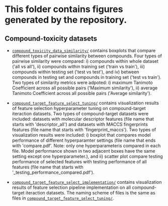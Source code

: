 # This folder contains figures generated by the repository.

## Compound-toxicity datasets

+ [`compound_toxicity_data_similarity/`](compound_toxicity_data_similarity/) contains boxplots that compare different types of pairwise similarity between compounds. Four types of pairwise similarity were compared: i) compounds within whole dataset ('all vs all'), ii) compounds within training set ('train vs train'), iii) compounds within testing set ('test vs test'), and iv) between compounds in testing set and compounds in training set ('test vs train'). Two types of similarity metrics were adpoted: i) maximum Tanimoto Coefficient across all possible pairs ('Maximum similarity'), ii) average Tanimoto Coefficient across all possible pairs ('Average similarity'). 

+ [`compound_target_feature_select_tuning/`](compound_target_feature_select_tuning/) contains visualization results of feature selection hyperparameter tuning on compound-target iteraction datasets. Two types of compound-target datasets were included: datasets with molecular descriptor features (file name that starts with 'descriptor_all') and datasets with MACCS fingerprints features (file name that starts with 'fingerprint_maccs'). Two types of visualization results were included: i) boxplot that compares model performance of different hyperparamter settings (file name that ends with 'compare.pdf'. Note: only one hyperparameteris compared in each file. Model performance shown in two adjacent boxes have the same setting except one hyperparameter.), and ii) scatter plot compare testing performance of selected features with testing performance of all features (file name that starts with '_testing_performance_compared.pdf').  

+ [`compound_target_feature_select_implementation/`](compound_target_feature_select_implementation/) contains visualization results of feature selection pipeline implementation on all compound-target iteraction datasets. The naming scheme of files is the same as files in [`compound_target_feature_select_tuning/`](compound_target_feature_select_tuning/).
